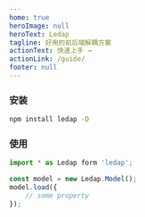 ```yaml
---
home: true
heroImage: null
heroText: Ledap
tagline: 好用的前后端解耦方案
actionText: 快速上手 →
actionLink: /guide/
footer: null
---
```


### 安装
```bash
npm install ledap -D
```
### 使用
```javascript
import * as Ledap form 'ledap';

const model = new Ledap.Model();
model.load({
    // some property
});
```
